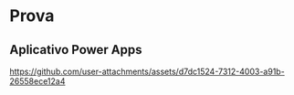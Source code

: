 # Prova
## Aplicativo Power Apps
https://github.com/user-attachments/assets/d7dc1524-7312-4003-a91b-26558ece12a4

